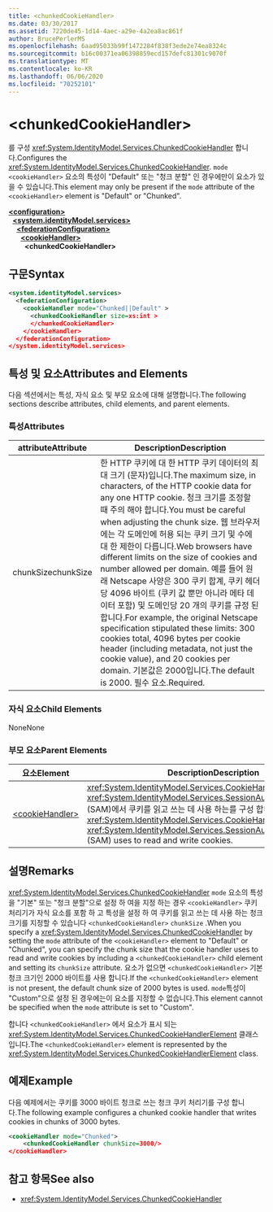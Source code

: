 ```yaml
---
title: <chunkedCookieHandler>
ms.date: 03/30/2017
ms.assetid: 7220de45-1d14-4aec-a29e-4a2ea8ac861f
author: BrucePerlerMS
ms.openlocfilehash: 6aad95033b99f1472284f838f3ede2e74ea8324c
ms.sourcegitcommit: b16c00371ea06398859ecd157defc81301c9070f
ms.translationtype: MT
ms.contentlocale: ko-KR
ms.lasthandoff: 06/06/2020
ms.locfileid: "70252101"
---
```

# \<chunkedCookieHandler>
<span data-ttu-id="d6f49-101">를 구성 <xref:System.IdentityModel.Services.ChunkedCookieHandler> 합니다.</span><span class="sxs-lookup"><span data-stu-id="d6f49-101">Configures the <xref:System.IdentityModel.Services.ChunkedCookieHandler>.</span></span> <span data-ttu-id="d6f49-102">`mode` `<cookieHandler>` 요소의 특성이 "Default" 또는 "청크 분할" 인 경우에만이 요소가 있을 수 있습니다.</span><span class="sxs-lookup"><span data-stu-id="d6f49-102">This element may only be present if the `mode` attribute of the `<cookieHandler>` element is "Default" or "Chunked".</span></span>  
  
[**\<configuration>**](../configuration-element.md)\
&nbsp;&nbsp;[**\<system.identityModel.services>**](system-identitymodel-services.md)\
&nbsp;&nbsp;&nbsp;&nbsp;[**\<federationConfiguration>**](federationconfiguration.md)\
&nbsp;&nbsp;&nbsp;&nbsp;&nbsp;&nbsp;[**\<cookieHandler>**](cookiehandler.md)\
&nbsp;&nbsp;&nbsp;&nbsp;&nbsp;&nbsp;&nbsp;&nbsp;**\<chunkedCookieHandler>**  
  
## <a name="syntax"></a><span data-ttu-id="d6f49-103">구문</span><span class="sxs-lookup"><span data-stu-id="d6f49-103">Syntax</span></span>  
  
```xml  
<system.identityModel.services>  
  <federationConfiguration>  
    <cookieHandler mode="Chunked||Default" >  
      <chunkedCookieHandler size=xs:int >  
      </chunkedCookieHandler>  
    </cookieHandler>  
  </federationConfiguration>  
</system.identityModel.services>  
```  
  
## <a name="attributes-and-elements"></a><span data-ttu-id="d6f49-104">특성 및 요소</span><span class="sxs-lookup"><span data-stu-id="d6f49-104">Attributes and Elements</span></span>  
 <span data-ttu-id="d6f49-105">다음 섹션에서는 특성, 자식 요소 및 부모 요소에 대해 설명합니다.</span><span class="sxs-lookup"><span data-stu-id="d6f49-105">The following sections describe attributes, child elements, and parent elements.</span></span>  
  
### <a name="attributes"></a><span data-ttu-id="d6f49-106">특성</span><span class="sxs-lookup"><span data-stu-id="d6f49-106">Attributes</span></span>  
  
|<span data-ttu-id="d6f49-107">attribute</span><span class="sxs-lookup"><span data-stu-id="d6f49-107">Attribute</span></span>|<span data-ttu-id="d6f49-108">Description</span><span class="sxs-lookup"><span data-stu-id="d6f49-108">Description</span></span>|  
|---------------|-----------------|  
|<span data-ttu-id="d6f49-109">chunkSize</span><span class="sxs-lookup"><span data-stu-id="d6f49-109">chunkSize</span></span>|<span data-ttu-id="d6f49-110">한 HTTP 쿠키에 대 한 HTTP 쿠키 데이터의 최대 크기 (문자)입니다.</span><span class="sxs-lookup"><span data-stu-id="d6f49-110">The maximum size, in characters, of the HTTP cookie data for any one HTTP cookie.</span></span> <span data-ttu-id="d6f49-111">청크 크기를 조정할 때 주의 해야 합니다.</span><span class="sxs-lookup"><span data-stu-id="d6f49-111">You must be careful when adjusting the chunk size.</span></span> <span data-ttu-id="d6f49-112">웹 브라우저에는 각 도메인에 허용 되는 쿠키 크기 및 수에 대 한 제한이 다릅니다.</span><span class="sxs-lookup"><span data-stu-id="d6f49-112">Web browsers have different limits on the size of cookies and number allowed per domain.</span></span> <span data-ttu-id="d6f49-113">예를 들어 원래 Netscape 사양은 300 쿠키 합계, 쿠키 헤더 당 4096 바이트 (쿠키 값 뿐만 아니라 메타 데이터 포함) 및 도메인당 20 개의 쿠키를 규정 된 합니다.</span><span class="sxs-lookup"><span data-stu-id="d6f49-113">For example, the original Netscape specification stipulated these limits: 300 cookies total, 4096 bytes per cookie header (including metadata, not just the cookie value), and 20 cookies per domain.</span></span> <span data-ttu-id="d6f49-114">기본값은 2000입니다.</span><span class="sxs-lookup"><span data-stu-id="d6f49-114">The default is 2000.</span></span> <span data-ttu-id="d6f49-115">필수 요소.</span><span class="sxs-lookup"><span data-stu-id="d6f49-115">Required.</span></span>|  
  
### <a name="child-elements"></a><span data-ttu-id="d6f49-116">자식 요소</span><span class="sxs-lookup"><span data-stu-id="d6f49-116">Child Elements</span></span>  
 <span data-ttu-id="d6f49-117">None</span><span class="sxs-lookup"><span data-stu-id="d6f49-117">None</span></span>  
  
### <a name="parent-elements"></a><span data-ttu-id="d6f49-118">부모 요소</span><span class="sxs-lookup"><span data-stu-id="d6f49-118">Parent Elements</span></span>  
  
|<span data-ttu-id="d6f49-119">요소</span><span class="sxs-lookup"><span data-stu-id="d6f49-119">Element</span></span>|<span data-ttu-id="d6f49-120">Description</span><span class="sxs-lookup"><span data-stu-id="d6f49-120">Description</span></span>|  
|-------------|-----------------|  
|[\<cookieHandler>](cookiehandler.md)|<span data-ttu-id="d6f49-121"><xref:System.IdentityModel.Services.CookieHandler> <xref:System.IdentityModel.Services.SessionAuthenticationModule> (SAM)에서 쿠키를 읽고 쓰는 데 사용 하는를 구성 합니다.</span><span class="sxs-lookup"><span data-stu-id="d6f49-121">Configures the <xref:System.IdentityModel.Services.CookieHandler> that the <xref:System.IdentityModel.Services.SessionAuthenticationModule> (SAM) uses to read and write cookies.</span></span>|  
  
## <a name="remarks"></a><span data-ttu-id="d6f49-122">설명</span><span class="sxs-lookup"><span data-stu-id="d6f49-122">Remarks</span></span>  
 <span data-ttu-id="d6f49-123"><xref:System.IdentityModel.Services.ChunkedCookieHandler> `mode` 요소의 특성을 "기본" 또는 "청크 분할"으로 설정 하 여을 지정 하는 경우 `<cookieHandler>` 쿠키 처리기가 자식 요소를 포함 하 고 특성을 설정 하 여 쿠키를 읽고 쓰는 데 사용 하는 청크 크기를 지정할 수 있습니다 `<chunkedCookieHandler>` `chunkSize` .</span><span class="sxs-lookup"><span data-stu-id="d6f49-123">When you specify a <xref:System.IdentityModel.Services.ChunkedCookieHandler> by setting the `mode` attribute of the `<cookieHandler>` element to "Default" or "Chunked", you can specify the chunk size that the cookie handler uses to read and write cookies by including a `<chunkedCookieHandler>` child element and setting its `chunkSize` attribute.</span></span> <span data-ttu-id="d6f49-124">요소가 없으면 `<chunkedCookieHandler>` 기본 청크 크기인 2000 바이트를 사용 합니다.</span><span class="sxs-lookup"><span data-stu-id="d6f49-124">If the `<chunkedCookieHandler>` element is not present, the default chunk size of 2000 bytes is used.</span></span> <span data-ttu-id="d6f49-125">`mode`특성이 "Custom"으로 설정 된 경우에는이 요소를 지정할 수 없습니다.</span><span class="sxs-lookup"><span data-stu-id="d6f49-125">This element cannot be specified when the `mode` attribute is set to "Custom".</span></span>  
  
 <span data-ttu-id="d6f49-126">합니다 `<chunkedCookieHandler>` 에서 요소가 표시 되는 <xref:System.IdentityModel.Services.ChunkedCookieHandlerElement> 클래스입니다.</span><span class="sxs-lookup"><span data-stu-id="d6f49-126">The `<chunkedCookieHandler>` element is represented by the <xref:System.IdentityModel.Services.ChunkedCookieHandlerElement> class.</span></span>  
  
## <a name="example"></a><span data-ttu-id="d6f49-127">예제</span><span class="sxs-lookup"><span data-stu-id="d6f49-127">Example</span></span>  
 <span data-ttu-id="d6f49-128">다음 예제에서는 쿠키를 3000 바이트 청크로 쓰는 청크 쿠키 처리기를 구성 합니다.</span><span class="sxs-lookup"><span data-stu-id="d6f49-128">The following example configures a chunked cookie handler that writes cookies in chunks of 3000 bytes.</span></span>  
  
```xml  
<cookieHandler mode="Chunked">  
    <chunkedCookieHandler chunkSize=3000/>  
</cookieHandler>  
```  
  
## <a name="see-also"></a><span data-ttu-id="d6f49-129">참고 항목</span><span class="sxs-lookup"><span data-stu-id="d6f49-129">See also</span></span>

- <xref:System.IdentityModel.Services.ChunkedCookieHandler>
